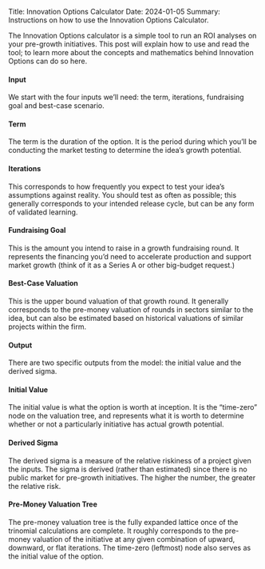 Title: Innovation Options Calculator
Date: 2024-01-05
Summary: Instructions on how to use the Innovation Options Calculator.

The Innovation Options calculator is a simple tool to run an ROI analyses on your pre-growth initiatives. This post will explain how to use and read the tool; to learn more about the concepts and mathematics behind Innovation Options can do so here.

#### Input

We start with the four inputs we’ll need: the term, iterations, fundraising goal and best-case scenario.

#### Term

The term is the duration of the option. It is the period during which you’ll be conducting the market testing to determine the idea’s growth potential.

#### Iterations

This corresponds to how frequently you expect to test your idea’s assumptions against reality. You should test as often as possible; this generally corresponds to your intended release cycle, but can be any form of validated learning.

#### Fundraising Goal

This is the amount you intend to raise in a growth fundraising round. It represents the financing you’d need to accelerate production and support market growth (think of it as a Series A or other big-budget request.)

#### Best-Case Valuation

This is the upper bound valuation of that growth round. It generally corresponds to the pre-money valuation of rounds in sectors similar to the idea, but can also be estimated based on historical valuations of similar projects within the firm.

#### Output

There are two specific outputs from the model: the initial value and the derived sigma.

#### Initial Value

The initial value is what the option is worth at inception. It is the “time-zero” node on the valuation tree, and represents what it is worth to determine whether or not a particularly initiative has actual growth potential.

#### Derived Sigma

The derived sigma is a measure of the relative riskiness of a project given the inputs. The sigma is derived (rather than estimated) since there is no public market for pre-growth initiatives. The higher the number, the greater the relative risk.

#### Pre-Money Valuation Tree

The pre-money valuation tree is the fully expanded lattice once of the trinomial calculations are complete. It roughly corresponds to the pre-money valuation of the initiative at any given combination of upward, downward, or flat iterations. The time-zero (leftmost) node also serves as the initial value of the option.
